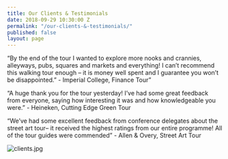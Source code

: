 ```yaml
---
title: Our Clients & Testimonials
date: 2018-09-29 10:30:00 Z
permalink: "/our-clients-&-testimonials/"
published: false
layout: page
---
```


“By the end of the tour I wanted to explore more nooks and crannies, alleyways, pubs, squares and markets and everything! I can’t recommend this walking tour enough – it is money well spent and I guarantee you won’t be disappointed.” - Imperial College, Finance Tour”


“A huge thank you for the tour yesterday! I’ve had some great feedback from everyone, saying how interesting it was and how knowledgeable you were.” - Heineken, Cutting Edge Green Tour


“We’ve had some excellent feedback from conference delegates about the street art tour– it received the highest ratings from our entire programme! All of the tour guides were commended” - Allen & Overy, Street Art Tour

![clients.jpg](/uploads/clients.jpg)